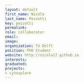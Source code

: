 ```yaml
---
layout: default
first_name: Nicola
last_name: Pezzotti
key: pezzotti
permalink:
role: collaborator
email:
image:
organization: TU Delft
position: PhD Student
website: http://nicola17.github.io
interests:
graduated:
projects:
- cytosplore
---
```

